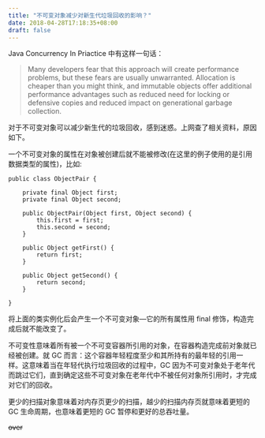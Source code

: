 ```yaml
---
title: "不可变对象减少对新生代垃圾回收的影响？"
date: 2018-04-28T17:18:35+08:00
draft: false
---
```


Java Concurrency In Priactice 中有这样一句话：

>Many developers fear that this approach will create performance problems, but these fears are usually unwarranted. Allocation is cheaper than you might think, and immutable objects offer additional performance advantages such as reduced need for locking or defensive copies and reduced impact on generational garbage collection.

对于不可变对象可以减少新生代的垃圾回收，感到迷惑。上网查了相关资料，原因如下。

一个不可变对象的属性在对象被创建后就不能被修改(在这里的例子使用的是引用数据类型的属性)，比如:

	public class ObjectPair {
		 
	    private final Object first;
	    private final Object second;
	 
	    public ObjectPair(Object first, Object second) {
	        this.first = first;
	        this.second = second;
	    }
	 
	    public Object getFirst() {
	        return first;
	    }
	 
	    public Object getSecond() {
	        return second;
	    }
	 
	}

将上面的类实例化后会产生一个不可变对象—它的所有属性用 final 修饰，构造完成后就不能改变了。

不可变性意味着所有被一个不可变容器所引用的对象，在容器构造完成前对象就已经被创建。就 GC 而言：这个容器年轻程度至少和其所持有的最年轻的引用一样。这意味着当在年轻代执行垃圾回收的过程中，GC 因为不可变对象处于老年代而跳过它们，直到确定这些不可变对象在老年代中不被任何对象所引用时，才完成对它们的回收。

更少的扫描对象意味着对内存页更少的扫描，越少的扫描内存页就意味着更短的 GC 生命周期，也意味着更短的 GC 暂停和更好的总吞吐量。

~~over~~